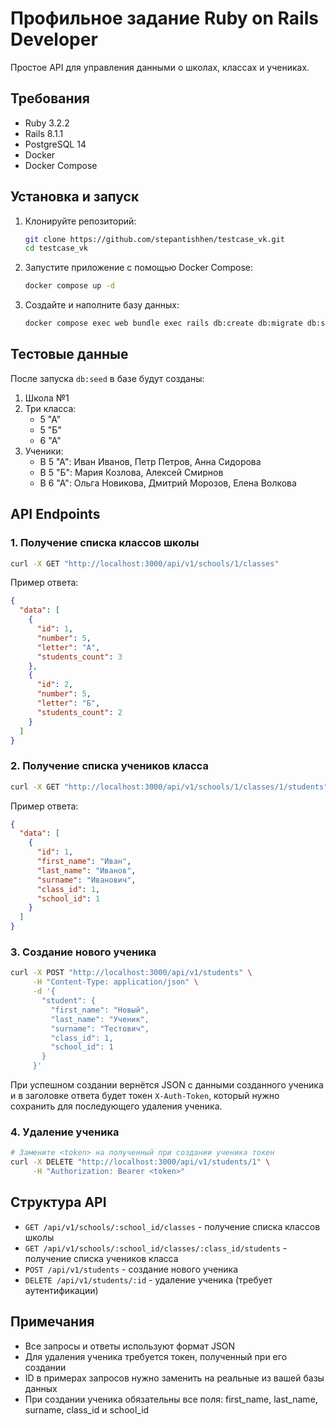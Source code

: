 # Профильное задание Ruby on Rails Developer

Простое API для управления данными о школах, классах и учениках.

## Требования

- Ruby 3.2.2
- Rails 8.1.1
- PostgreSQL 14
- Docker
- Docker Compose

## Установка и запуск

1. Клонируйте репозиторий:
   ```bash
   git clone https://github.com/stepantishhen/testcase_vk.git
   cd testcase_vk
   ```

2. Запустите приложение с помощью Docker Compose:
   ```bash
   docker compose up -d
   ```

3. Создайте и наполните базу данных:
   ```bash
   docker compose exec web bundle exec rails db:create db:migrate db:seed
   ```

## Тестовые данные

После запуска `db:seed` в базе будут созданы:

1. Школа №1
2. Три класса:
   - 5 "А"
   - 5 "Б"
   - 6 "А"
3. Ученики:
   - В 5 "А": Иван Иванов, Петр Петров, Анна Сидорова
   - В 5 "Б": Мария Козлова, Алексей Смирнов
   - В 6 "А": Ольга Новикова, Дмитрий Морозов, Елена Волкова

## API Endpoints

### 1. Получение списка классов школы

```bash
curl -X GET "http://localhost:3000/api/v1/schools/1/classes"
```

Пример ответа:
```json
{
  "data": [
    {
      "id": 1,
      "number": 5,
      "letter": "А",
      "students_count": 3
    },
    {
      "id": 2,
      "number": 5,
      "letter": "Б",
      "students_count": 2
    }
  ]
}
```

### 2. Получение списка учеников класса

```bash
curl -X GET "http://localhost:3000/api/v1/schools/1/classes/1/students"
```

Пример ответа:
```json
{
  "data": [
    {
      "id": 1,
      "first_name": "Иван",
      "last_name": "Иванов",
      "surname": "Иванович",
      "class_id": 1,
      "school_id": 1
    }
  ]
}
```

### 3. Создание нового ученика

```bash
curl -X POST "http://localhost:3000/api/v1/students" \
     -H "Content-Type: application/json" \
     -d '{
       "student": {
         "first_name": "Новый",
         "last_name": "Ученик",
         "surname": "Тестович",
         "class_id": 1,
         "school_id": 1
       }
     }'
```

При успешном создании вернётся JSON с данными созданного ученика и в заголовке ответа будет токен `X-Auth-Token`, 
который нужно сохранить для последующего удаления ученика.

### 4. Удаление ученика

```bash
# Замените <token> на полученный при создании ученика токен
curl -X DELETE "http://localhost:3000/api/v1/students/1" \
     -H "Authorization: Bearer <token>"
```

## Структура API

- `GET /api/v1/schools/:school_id/classes` - получение списка классов школы
- `GET /api/v1/schools/:school_id/classes/:class_id/students` - получение списка учеников класса
- `POST /api/v1/students` - создание нового ученика
- `DELETE /api/v1/students/:id` - удаление ученика (требует аутентификации)

## Примечания

- Все запросы и ответы используют формат JSON
- Для удаления ученика требуется токен, полученный при его создании
- ID в примерах запросов нужно заменить на реальные из вашей базы данных
- При создании ученика обязательны все поля: first_name, last_name, surname, class_id и school_id
